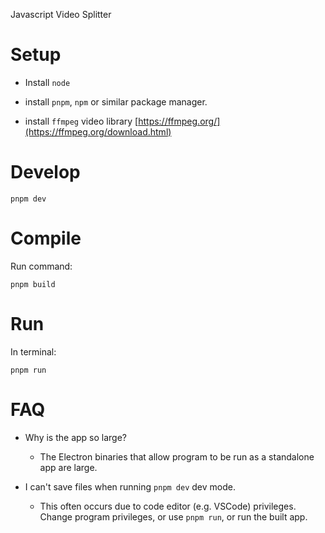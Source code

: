 Javascript Video Splitter

# Setup

* Install `node`

* install `pnpm`, `npm` or similar package manager.

* install `ffmpeg` video library
[https://ffmpeg.org/](https://ffmpeg.org/download.html)

# Develop

`pnpm dev`

# Compile

Run command:

`pnpm build`

# Run

In terminal:

`pnpm run`


# FAQ

* Why is the app so large?
	- The Electron binaries that allow program to be run as a standalone app are large.

* I can't save files when running `pnpm dev` dev mode.
	- This often occurs due to code editor (e.g. VSCode) privileges. Change program privileges, or use `pnpm run`, or run the built app.